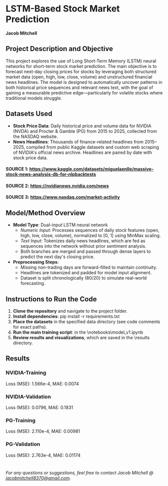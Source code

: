 # LSTM-Based Stock Market Prediction  
**Jacob Mitchell**

## Project Description and Objective

This project explores the use of Long Short-Term Memory (LSTM) neural networks for short-term stock market prediction. The main objective is to forecast next-day closing prices for stocks by leveraging both structured market data (open, high, low, close, volume) and unstructured financial news headlines. The model is designed to automatically uncover patterns in both historical price sequences and relevant news text, with the goal of gaining a measurable predictive edge—particularly for volatile stocks where traditional models struggle.

## Datasets Used

- **Stock Price Data**: Daily historical price and volume data for NVIDIA (NVDA) and Procter & Gamble (PG) from 2015 to 2025, collected from the NASDAQ website.
- **News Headlines**: Thousands of finance-related headlines from 2015–2025, compiled from public Kaggle datasets and custom web scraping of NVIDIA's official news archive. Headlines are paired by date with stock price data.
#### SOURCE 1: https://www.kaggle.com/datasets/miguelaenlle/massive-stock-news-analysis-db-for-nlpbacktests
#### SOURCE 2: https://nvidianews.nvidia.com/news
#### SOURCE 3: https://www.nasdaq.com/market-activity

## Model/Method Overview

- **Model Type**: Dual-input LSTM neural network  
  - *Numeric Input*: Processes sequences of daily stock features (open, high, low, close, volume), normalized to [0, 1] using MinMax scaling.
  - *Text Input*: Tokenizes daily news headlines, which are fed as sequences into the network without prior sentiment analysis.
  - Both branches are merged and passed through dense layers to predict the next day's closing price.
- **Preprocessing Steps**:
  - Missing non-trading days are forward-filled to maintain continuity.
  - Headlines are tokenized and padded for model input alignment.
  - Dataset is split chronologically (80/20) to simulate real-world forecasting.

## Instructions to Run the Code

1. **Clone the repository** and navigate to the project folder.
2. **Install dependencies**: pip install -r requirements.txt
3. **Place the datasets** in the specified data directory (see code comments for exact paths).
4. **Run the main training script**: in the \notebooks\model_v1.ipynb
5. **Review results and visualizations**, which are saved in the \results directory.

## Results
### NVIDIA-Training
Loss (MSE): 1.566e-4, MAE: 0.0074

### NVIDIA-Validation
Loss (MSE): 0.0796, MAE: 0.1831

### PG-Training
Loss (MSE): 2.110e-4, MAE: 0.00981

### PG-Validation
Loss (MSE): 2.763e-4, MAE: 0.01174
# 
*For any questions or suggestions, feel free to contact Jacob Mitchell @ jacobmitchell8370@gmail.com.*
